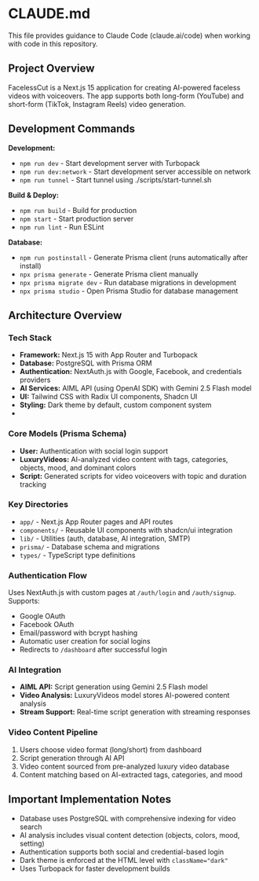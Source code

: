 # CLAUDE.md

This file provides guidance to Claude Code (claude.ai/code) when working with code in this repository.

## Project Overview

FacelessCut is a Next.js 15 application for creating AI-powered faceless videos with voiceovers. The app supports both long-form (YouTube) and short-form (TikTok, Instagram Reels) video generation.

## Development Commands

**Development:**
- `npm run dev` - Start development server with Turbopack
- `npm run dev:network` - Start development server accessible on network
- `npm run tunnel` - Start tunnel using ./scripts/start-tunnel.sh

**Build & Deploy:**
- `npm run build` - Build for production
- `npm start` - Start production server
- `npm run lint` - Run ESLint

**Database:**
- `npm run postinstall` - Generate Prisma client (runs automatically after install)
- `npx prisma generate` - Generate Prisma client manually
- `npx prisma migrate dev` - Run database migrations in development
- `npx prisma studio` - Open Prisma Studio for database management

## Architecture Overview

### Tech Stack
- **Framework:** Next.js 15 with App Router and Turbopack
- **Database:** PostgreSQL with Prisma ORM
- **Authentication:** NextAuth.js with Google, Facebook, and credentials providers
- **AI Services:** AIML API (using OpenAI SDK) with Gemini 2.5 Flash model
- **UI:** Tailwind CSS with Radix UI components, Shadcn UI
- **Styling:** Dark theme by default, custom component system
- 

### Core Models (Prisma Schema)
- **User:** Authentication with social login support
- **LuxuryVideos:** AI-analyzed video content with tags, categories, objects, mood, and dominant colors
- **Script:** Generated scripts for video voiceovers with topic and duration tracking

### Key Directories
- `app/` - Next.js App Router pages and API routes
- `components/` - Reusable UI components with shadcn/ui integration
- `lib/` - Utilities (auth, database, AI integration, SMTP)
- `prisma/` - Database schema and migrations
- `types/` - TypeScript type definitions

### Authentication Flow
Uses NextAuth.js with custom pages at `/auth/login` and `/auth/signup`. Supports:
- Google OAuth
- Facebook OAuth  
- Email/password with bcrypt hashing
- Automatic user creation for social logins
- Redirects to `/dashboard` after successful login

### AI Integration
- **AIML API:** Script generation using Gemini 2.5 Flash model
- **Video Analysis:** LuxuryVideos model stores AI-powered content analysis
- **Stream Support:** Real-time script generation with streaming responses

### Video Content Pipeline
1. Users choose video format (long/short) from dashboard
2. Script generation through AI API
3. Video content sourced from pre-analyzed luxury video database
4. Content matching based on AI-extracted tags, categories, and mood

## Important Implementation Notes

- Database uses PostgreSQL with comprehensive indexing for video search
- AI analysis includes visual content detection (objects, colors, mood, setting)
- Authentication supports both social and credential-based login
- Dark theme is enforced at the HTML level with `className="dark"`
- Uses Turbopack for faster development builds